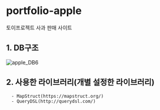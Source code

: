 # portfolio-apple
토이프로젝트 사과 판매 사이트

## 1. DB구조
![apple_DB6](https://user-images.githubusercontent.com/37237755/202852359-ff827e82-25fd-4512-a5eb-888571a75fc8.png)

## 2. 사용한 라이브러리(개별 설정한 라이브러리)
      - MapStruct(https://mapstruct.org/)
      - QueryDSL(http://querydsl.com/)

